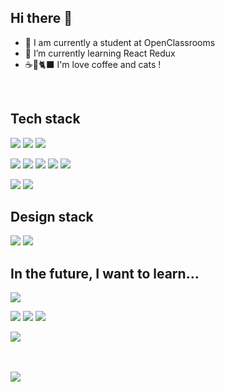 
## Hi there 👋

- 🔭 I am currently a student at OpenClassrooms 
- 🌱 I’m currently learning React Redux
- ☕👀🐈‍⬛ I'm love coffee and cats !

&nbsp;

## Tech stack

![](https://img.shields.io/badge/HTML5-E34F26?style=for-the-badge&logo=html5&logoColor=white)
![](https://img.shields.io/badge/CSS3-1572B6?style=for-the-badge&logo=css3&logoColor=white)
![](https://img.shields.io/badge/Sass-CC6699?style=for-the-badge&logo=sass&logoColor=white)

![](https://img.shields.io/badge/JavaScript-F7DF1E?style=for-the-badge&logo=javascript&logoColor=black)
![](https://img.shields.io/badge/React-20232A?style=for-the-badge&logo=react&logoColor=61DAFB)
![](https://img.shields.io/badge/React_Router-CA4245?style=for-the-badge&logo=react-router&logoColor=white)
![](https://img.shields.io/badge/Redux-593D88?style=for-the-badge&logo=redux&logoColor=white)
![](https://img.shields.io/badge/styled--components-DB7093?style=for-the-badge&logo=styled-components&logoColor=white)

![](https://img.shields.io/badge/PHP-777BB4?style=for-the-badge&logo=php&logoColor=white)
![](https://img.shields.io/badge/MySQL-00000F?style=for-the-badge&logo=mysql&logoColor=white)

## Design stack

![](https://img.shields.io/badge/Adobe%20Photoshop-31A8FF?style=for-the-badge&logo=Adobe%20Photoshop&logoColor=black)
![](https://img.shields.io/badge/Figma-F24E1E?style=for-the-badge&logo=figma&logoColor=white)



## In the future, I want to learn...

![](https://img.shields.io/badge/React_Native-20232A?style=for-the-badge&logo=react&logoColor=61DAFB)

![](https://img.shields.io/badge/Express.js-404D59?style=for-the-badge)
![](https://img.shields.io/badge/Node.js-43853D?style=for-the-badge&logo=node.js&logoColor=white)
![](https://img.shields.io/badge/MongoDB-4EA94B?style=for-the-badge&logo=mongodb&logoColor=white)

![](https://img.shields.io/badge/Adobe%20XD-470137?style=for-the-badge&logo=Adobe%20XD&logoColor=#FF61F6)
&nbsp;

&nbsp;

![](https://forthebadge.com/images/badges/powered-by-coffee.svg)
